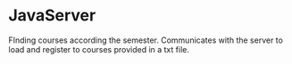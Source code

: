 # JavaServer
FInding courses according the semester. Communicates with the server to load and register to courses provided in a txt file.

